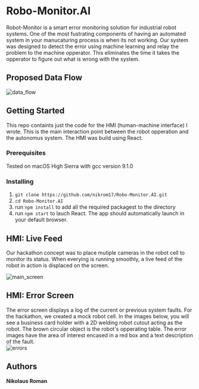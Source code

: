 # Robo-<span>Monitor</span>.AI

Robot-Monitor is a smart error monitoring solution for industrial robot systems. One of the most fustrating components of having an automated system in your manucaturing process is when its not working. Our system was designed to detect the error using machine learning and relay the problem to the machine opperator. This eliminates the time it takes the opperator to figure out what is wrong with the system.

## Proposed Data Flow
![data_flow](https://raw.githubusercontent.com/nikrom17/Robo-Monitor.AI/master/img/IoT_hackathon_flow.jpg)

## Getting Started

This repo containts just the code for the HMI (human-machine interface) I wrote. This is the main interaction point between the robot opperation and the autonomus system. The HMI was build using React.

### Prerequisites

Tested on macOS High Sierra with gcc version 9.1.0

### Installing

1.  `git clone https://github.com/nikrom17/Robo-Monitor.AI.git`
2.  `cd Robo-Monitor.AI`
3.  run  `npm install`  to add all the required packagest to the directory
4.  run `npm start` to lauch React. The app should automatically launch in your default browser.

## HMI: Live Feed
Our hackathon concept was to place mutiple cameras in the robot cell to monitor its status. When everying is running smoothly, a live feed of the robot in action is displaced on the screen.

![main_screen](https://raw.githubusercontent.com/nikrom17/Robo-Monitor.AI/master/img/live.png)

## HMI: Error Screen

The error screen displays a log of the current or previous system faults. For the hackathon, we created a mock robot cell. In the images below, you will see a business card holder with a 2D welding robot cutout acting as the robot. The brown circular object is the robot's opperating table. The error images have the area of interest encased in a red box and a text description of the fault. <br>
![errors](https://raw.githubusercontent.com/nikrom17/Robo-Monitor.AI/master/img/errors.png)

## Authors

**Nikolaus Roman**
